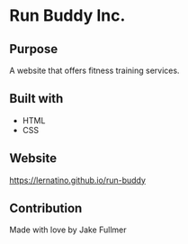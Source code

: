 # Run Buddy Inc.

## Purpose
A website that offers fitness training services.

## Built with
* HTML
* CSS

## Website
https://lernatino.github.io/run-buddy

## Contribution
Made with love by Jake Fullmer
